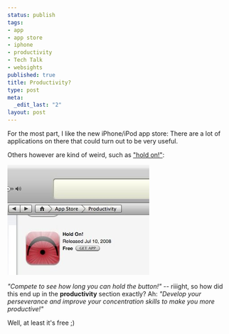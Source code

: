 ```yaml
--- 
status: publish
tags: 
- app
- app store
- iphone
- productivity
- Tech Talk
- websights
published: true
title: Productivity?
type: post
meta: 
  _edit_last: "2"
layout: post
---
```

For the most part, I like the new iPhone/iPod app store: There are a lot of applications on there that could turn out to be very useful.

Others however are kind of weird, such as <a href="http://phobos.apple.com/WebObjects/MZStore.woa/wa/viewSoftware?id=284963359&mt=8">"hold on!"</a>:

<img src="/media/wp/2008/07/app-store-hold-on.jpg" alt="" title="iTunes App Store: Hold On" width="319" height="248" class="alignnone size-full wp-image-1336" />

<em>"Compete to see how long you can hold the button!"</em> -- riiight, so how did this end up in the <strong>productivity</strong> section exactly? Ah: <em>"Develop your perseverance and improve your concentration skills to make you more productive!"</em>

Well, at least it's free ;) 
